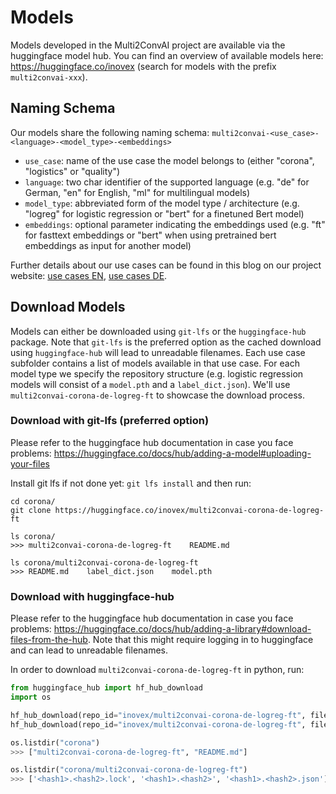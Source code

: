 # Models

Models developed in the Multi2ConvAI project are available via the huggingface model hub. You can find an overview of available models here: https://huggingface.co/inovex (search for models with the prefix `multi2convai-xxx`).

## Naming Schema

Our models share the following naming schema: `multi2convai-<use_case>-<language>-<model_type>-<embeddings>`

- `use_case`: name of the use case the model belongs to (either "corona", "logistics" or "quality")
- `language`: two char identifier of the supported language (e.g. "de" for German, "en" for English, "ml" for multilingual models)
- `model_type`: abbreviated form of the model type / architecture (e.g. "logreg" for logistic regression or "bert" for a finetuned Bert model)
- `embeddings`: optional parameter indicating the embeddings used (e.g. "ft" for fasttext embeddings or "bert" when using pretrained bert embeddings as input for another model)

Further details about our use cases can be found in this blog on our project website: [use cases EN](https://multi2conv.ai/blog/en/use-cases), [use cases DE](https://multi2conv.ai/blog/de/use-cases).

## Download Models

Models can either be downloaded using `git-lfs` or the `huggingface-hub` package. Note that `git-lfs` is the preferred option as the cached download using `huggingface-hub` will lead to unreadable filenames. Each use case subfolder contains a list of models available in that use case. For each model type we specify the repository structure (e.g. logistic regression models will consist of a `model.pth` and a `label_dict.json`). We'll use `multi2convai-corona-de-logreg-ft` to showcase the download process.


### Download with git-lfs (preferred option)

Please refer to the huggingface hub documentation in case you face problems: https://huggingface.co/docs/hub/adding-a-model#uploading-your-files

Install git lfs if not done yet: `git lfs install` and then run:

````terminal
cd corona/
git clone https://huggingface.co/inovex/multi2convai-corona-de-logreg-ft

ls corona/
>>> multi2convai-corona-de-logreg-ft	README.md

ls corona/multi2convai-corona-de-logreg-ft
>>> README.md    label_dict.json	model.pth

````

### Download with huggingface-hub

Please refer to the huggingface hub documentation in case you face problems: https://huggingface.co/docs/hub/adding-a-library#download-files-from-the-hub. Note that this might require logging in to huggingface and can lead to unreadable filenames.

In order to download `multi2convai-corona-de-logreg-ft` in python, run:
````python
from huggingface_hub import hf_hub_download
import os

hf_hub_download(repo_id="inovex/multi2convai-corona-de-logreg-ft", filename="label_dict.json", cache_dir="corona/multi2convai-corona-de-logreg-ft2")
hf_hub_download(repo_id="inovex/multi2convai-corona-de-logreg-ft", filename="label_dict.json", cache_dir="corona/multi2convai-corona-de-logreg-ft")

os.listdir("corona")
>>> ["multi2convai-corona-de-logreg-ft", "README.md"]

os.listdir("corona/multi2convai-corona-de-logreg-ft")
>>> ['<hash1>.<hash2>.lock', '<hash1>.<hash2>', '<hash1>.<hash2>.json']
````
